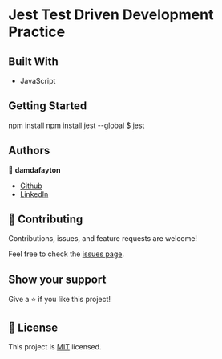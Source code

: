 # Jest Test Driven Development Practice


## Built With

- JavaScript


## Getting Started

npm install
npm install jest --global
$ jest


## Authors

👤 **damdafayton**

- [Github](https://github.com/damdafayton)
- [LinkedIn](https://linkedin.com/in/damdafayton)


## 🤝 Contributing

Contributions, issues, and feature requests are welcome!

Feel free to check the [issues page](../../issues/).


## Show your support

Give a ⭐️ if you like this project!


## 📝 License

This project is [MIT](./MIT.md) licensed.